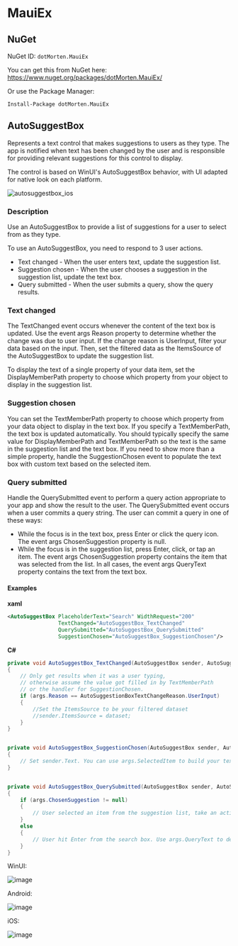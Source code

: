 # MauiEx

## NuGet
NuGet ID: `dotMorten.MauiEx`

You can get this from NuGet here: https://www.nuget.org/packages/dotMorten.MauiEx/

Or use the Package Manager:
```
Install-Package dotMorten.MauiEx 
```



## AutoSuggestBox

Represents a text control that makes suggestions to users as they type. The app is notified when text has been changed by the user and is responsible for providing relevant suggestions for this control to display.

The control is based on WinUI's AutoSuggestBox behavior, with UI adapted for native look on each platform.

![autosuggestbox_ios](https://user-images.githubusercontent.com/1378165/51139691-6c226600-17f9-11e9-8f76-48a1128986ca.gif)

### Description

Use an AutoSuggestBox to provide a list of suggestions for a user to select from as they type.

To use an AutoSuggestBox, you need to respond to 3 user actions.

- Text changed - When the user enters text, update the suggestion list.
- Suggestion chosen - When the user chooses a suggestion in the suggestion list, update the text box.
- Query submitted - When the user submits a query, show the query results.

### Text changed
The TextChanged event occurs whenever the content of the text box is updated. Use the event args Reason property to determine whether the change was due to user input. If the change reason is UserInput, filter your data based on the input. Then, set the filtered data as the ItemsSource of the AutoSuggestBox to update the suggestion list.

To display the text of a single property of your data item, set the DisplayMemberPath property to choose which property from your object to display in the suggestion list.

### Suggestion chosen

You can set the TextMemberPath property to choose which property from your data object to display in the text box. If you specify a TextMemberPath, the text box is updated automatically. You should typically specify the same value for DisplayMemberPath and TextMemberPath so the text is the same in the suggestion list and the text box.
If you need to show more than a simple property, handle the SuggestionChosen event to populate the text box with custom text based on the selected item.

### Query submitted

Handle the QuerySubmitted event to perform a query action appropriate to your app and show the result to the user.
The QuerySubmitted event occurs when a user commits a query string. The user can commit a query in one of these ways:

- While the focus is in the text box, press Enter or click the query icon. The event args ChosenSuggestion property is null.
- While the focus is in the suggestion list, press Enter, click, or tap an item. The event args ChosenSuggestion property contains the item that was selected from the list.
In all cases, the event args QueryText property contains the text from the text box. 


#### Examples
**xaml**
```xml
<AutoSuggestBox PlaceholderText="Search" WidthRequest="200"
                TextChanged="AutoSuggestBox_TextChanged"
                QuerySubmitted="AutoSuggestBox_QuerySubmitted"
                SuggestionChosen="AutoSuggestBox_SuggestionChosen"/>
```
**C#**
```cs
private void AutoSuggestBox_TextChanged(AutoSuggestBox sender, AutoSuggestBoxTextChangedEventArgs args)
{
    // Only get results when it was a user typing, 
    // otherwise assume the value got filled in by TextMemberPath 
    // or the handler for SuggestionChosen.
    if (args.Reason == AutoSuggestionBoxTextChangeReason.UserInput)
    {
        //Set the ItemsSource to be your filtered dataset
        //sender.ItemsSource = dataset;
    }
}


private void AutoSuggestBox_SuggestionChosen(AutoSuggestBox sender, AutoSuggestBoxSuggestionChosenEventArgs args)
{
    // Set sender.Text. You can use args.SelectedItem to build your text string.
}


private void AutoSuggestBox_QuerySubmitted(AutoSuggestBox sender, AutoSuggestBoxQuerySubmittedEventArgs args)
{
    if (args.ChosenSuggestion != null)
    {
        // User selected an item from the suggestion list, take an action on it here.
    }
    else
    {
        // User hit Enter from the search box. Use args.QueryText to determine what to do.
    }
}
```

WinUI:

![image](https://user-images.githubusercontent.com/1378165/42106364-a65da5ae-7b88-11e8-81ce-e189ee4cdc8e.png)

Android:

![image](https://user-images.githubusercontent.com/1378165/42108971-edaa4914-7b90-11e8-95d8-063f1f857d5f.png)

iOS:

![image](https://user-images.githubusercontent.com/1378165/42109635-31d3ef44-7b93-11e8-8f65-2e1c9ec07f44.png)


